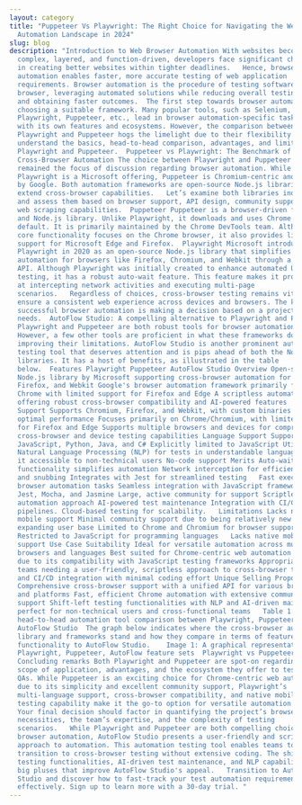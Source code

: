 ```yaml
---
layout: category
title: "Puppeteer Vs Playwright: The Right Choice for Navigating the Web
  Automation Landscape in 2024"
slug: blog
description: "Introduction to Web Browser Automation With websites becoming more
  complex, layered, and function-driven, developers face significant challenges
  in creating better websites within tighter deadlines.   Hence, browser
  automation enables faster, more accurate testing of web application
  requirements. Browser automation is the procedure of testing software in a web
  browser, leveraging automated solutions while reducing overall testing efforts
  and obtaining faster outcomes.  The first step towards browser automation is
  choosing a suitable framework. Many popular tools, such as Selenium, Cypress,
  Playwright, Puppeteer, etc., lead in browser automation-specific tasks, each
  with its own features and ecosystems. However, the comparison between
  Playwright and Puppeteer hogs the limelight due to their flexibility.  Let’s
  understand the basics, head-to-head comparison, advantages, and limitations of
  Playwright and Puppeteer.  Puppeteer vs Playwright: The Benchmark of
  Cross-Browser Automation The choice between Playwright and Puppeteer has
  remained the focus of discussion regarding browser automation. While
  Playwright is a Microsoft offering, Puppeteer is Chromium-centric and backed
  by Google. Both automation frameworks are open-source Node.js libraries that
  extend cross-browser capabilities.   Let’s examine both libraries individually
  and assess them based on browser support, API design, community support, and
  web scraping capabilities.  Puppeteer Puppeteer is a browser-driven framework
  and Node.js library. Unlike Playwright, it downloads and uses Chrome by
  default. It is primarily maintained by the Chrome DevTools team. Although its
  core functionality focuses on the Chrome browser, it also provides limited
  support for Microsoft Edge and Firefox.  Playwright Microsoft introduced
  Playwright in 2020 as an open-source Node.js library that simplifies browser
  automation for browsers like Firefox, Chromium, and Webkit through a unified
  API. Although Playwright was initially created to enhance automated UI
  testing, it has a robust auto-wait feature. This feature makes it proficient
  at intercepting network activities and executing multi-page
  scenarios.   Regardless of choices, cross-browser testing remains vital to
  ensure a consistent web experience across devices and browsers. The key to
  successful browser automation is making a decision based on a project's unique
  needs.  AutoFlow Studio: A compelling alternative to Playwright and Puppeteer
  Playwright and Puppeteer are both robust tools for browser automation.
  However, a few other tools are proficient in what these frameworks do while
  improving their limitations. AutoFlow Studio is another prominent automation
  testing tool that deserves attention and is pips ahead of both the Node.js
  libraries. It has a host of benefits, as illustrated in the table
  below.  Features Playwright Puppeteer AutoFlow Studio Overview Open-source
  Node.js library by Microsoft supporting cross-browser automation for Chromium,
  Firefox, and Webkit Google's browser automation framework primarily focused on
  Chrome with limited support for Firefox and Edge A scriptless automation tool
  offering robust cross-browser compatibility and AI-powered features   Browser
  Support Supports Chromium, Firefox, and Webkit, with custom binaries for
  optimal performance Focuses primarily on Chrome/Chromium, with limited support
  for Firefox and Edge Supports multiple browsers and devices for comprehensive
  cross-browser and device testing capabilities Language Support Supports
  JavaScript, Python, Java, and C# Explicitly limited to JavaScript Utilizes
  Natural Language Processing (NLP) for tests in understandable language, making
  it accessible to non-technical users No-code support Merits Auto-wait
  functionality simplifies automation Network interception for efficient mocking
  and snubbing Integrates with Jest for streamlined testing   Fast execution of
  browser automation tasks Seamless integration with JavaScript frameworks like
  Jest, Mocha, and Jasmine Large, active community for support Scriptless
  automation approach AI-powered test maintenance Integration with CI/CD
  pipelines. Cloud-based testing for scalability.   Limitations Lacks native
  mobile support Minimal community support due to being relatively new Smaller,
  expanding user base Limited to Chrome and Chromium for browser support
  Restricted to JavaScript for programming languages   Lacks native mobile
  support Use Case Suitability Ideal for versatile automation across multiple
  browsers and languages Best suited for Chrome-centric web automation projects
  due to its compatibility with JavaScript testing frameworks Appropriate for
  teams needing a user-friendly, scriptless approach to cross-browser testing
  and CI/CD integration with minimal coding effort Unique Selling Proposition
  Comprehensive cross-browser support with a unified API for various browsers
  and platforms Fast, efficient Chrome automation with extensive community
  support Shift-left testing functionalities with NLP and AI-driven maintenance,
  perfect for non-technical users and cross-functional teams   Table 1: A
  head-to-head automation tool comparison between Playwright, Puppeteer, and
  AutoFlow Studio  The graph below indicates where the cross-browser automation
  library and frameworks stand and how they compare in terms of features and
  functionality to AutoFlow Studio.    Image 1: A graphical representation of
  Playwright, Puppeteer, AutoFlow feature sets  Playwright vs Puppeteer:
  Concluding remarks Both Playwright and Puppeteer are spot-on regarding their
  scope of application, advantages, and the ecosystem they offer to testers and
  QAs. While Puppeteer is an exciting choice for Chrome-centric web automation
  due to its simplicity and excellent community support, Playwright’s
  multi-language support, cross-browser compatibility, and native mobile app
  testing capability make it the go-to option for versatile automation needs.
  Your final decision should factor in quantifying the project’s browser
  necessities, the team’s expertise, and the complexity of testing
  scenarios.   While Playwright and Puppeteer are both compelling choices for
  browser automation, AutoFlow Studio presents a user-friendly and scriptless
  approach to automation. This automation testing tool enables teams to
  transition to cross-browser testing without extensive coding. The shift-left
  testing functionalities, AI-driven test maintenance, and NLP capabilities are
  big pluses that improve AutoFlow Studio's appeal.   Transition to AutoFlow
  Studio and discover how to fast-track your test automation requirements
  effectively. Sign up to learn more with a 30-day trial. "
---
```

